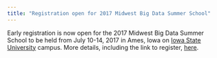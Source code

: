 ```yaml
---
title: "Registration open for 2017 Midwest Big Data Summer School"
---
```


Early registration is now open for the 2017 Midwest Big Data Summer School
to be held from July 10-14, 2017 in Ames, Iowa on [Iowa State University](http://iastate.edu)
campus. More details, including the link to register, [here](http://mbds.cs.iastate.edu).


